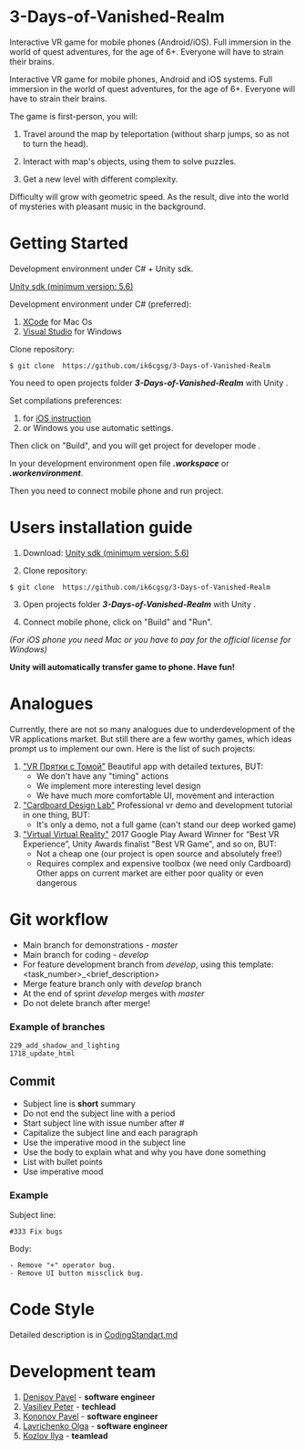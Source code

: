 # 3-Days-of-Vanished-Realm
Interactive VR game for mobile phones (Android/iOS). Full immersion in the world of quest adventures, for the age of 6+. Everyone will have to strain their brains.

Interactive VR game for mobile phones, Android and iOS systems. Full immersion in the world of quest adventures, for the age of 6+. Everyone will have to strain their brains.

The game is first-person, you will:

1) Travel around the map by teleportation (without sharp jumps, so as not to turn the head).

2) Interact with map's objects, using them to solve puzzles.

3) Get a new level with different complexity.

Difficulty will grow with geometric speed. As the result, dive into the world of mysteries with pleasant music in the background.

# Getting Started
Development environment under C# + Unity sdk.

[Unity sdk (minimum version: 5.6) ](https://store.unity.com)

Development environment under C# (preferred):
1) [XCode](https://developer.apple.com/xcode/) for Mac Os 
2) [Visual Studio](https://visualstudio.microsoft.com/ru/?rr=https%3A%2F%2Fwww.google.com%2F) for Windows

Clone repository:

`$ git clone  https://github.com/ik6cgsg/3-Days-of-Vanished-Realm`

You need to open  projects  folder ***3-Days-of-Vanished-Realm*** with Unity .

Set compilations preferences:
1) for [iOS instruction](https://developers.google.com/vr/develop/unity/get-started-ios) 
2) or Windows you use automatic settings.

Then click on "Build", and you will get project for developer mode .

In your development environment open file ***.workspace*** or ***.workenvironment***.

Then you need to connect mobile phone and run project.

# Users installation guide
1) Download: [Unity sdk (minimum version: 5.6) ](https://store.unity.com)

2) Clone repository:

`$ git clone  https://github.com/ik6cgsg/3-Days-of-Vanished-Realm`

3) Open  projects  folder ***3-Days-of-Vanished-Realm*** with Unity .

4) Connect mobile phone, click on "Build" and "Run". 

*(For iOS phone you need Mac or you have to pay for the official license for Windows)*

**Unity will automatically transfer game to phone. Have fun!**

# Analogues
Currently, there are not so many analogues due to underdevelopment of the VR applications market.
But still there are a few worthy games, which ideas prompt us to implement our own.
Here is the list of such projects:
1) ["VR Прятки с Томой"](https://play.google.com/store/apps/details?id=com.garpix.tomavr)
Beautiful app with detailed textures, BUT:
	* We don't have any "timing" actions
	* We implement more interesting level design
	* We have much more comfortable UI, movement and interaction
2) ["Cardboard Design Lab"](https://play.google.com/store/apps/details?id=com.google.vr.cardboard.apps.designlab)
Professional vr demo and development tutorial in one thing, BUT:
	* It's only a demo, not a full game (can't stand our deep worked game)
3) ["Virtual Virtual Reality"](https://play.google.com/store/apps/details?id=com.TenderClaws.VVR)
2017 Google Play Award Winner for “Best VR Experience”,
Unity Awards finalist "Best VR Game", and so on, BUT:
	* Not a cheap one (our project is open source and absolutely free!)
	* Requires complex and expensive toolbox (we need only Cardboard) 
Other apps on current market are either poor quality or even dangerous 

# Git workflow
* Main branch for demonstrations - *master*
* Main branch for coding - *develop*
* For feature development branch from *develop*, using this template: <task_number>_<brief_description>
* Merge feature branch only with *develop* branch
* At the end of sprint *develop* merges with *master*
* Do not delete branch after merge!

### Example of branches
```
229_add_shadow_and_lighting
1718_update_html
```
## Commit
* Subject line is **short** summary
* Do not end the subject line with a period
* Start subject line with issue number after *#*
* Capitalize the subject line and each paragraph
* Use the imperative mood in the subject line
* Use the body to explain what and why you have done something
* List with bullet points
* Use imperative mood

### Example
Subject line:
```
#333 Fix bugs
```
Body:
```
- Remove "+" operator bug.
- Remove UI button missclick bug.
```

# Code Style
Detailed description is in [CodingStandart.md](https://github.com/ik6cgsg/3-Days-of-Vanished-Realm/blob/master/CodingStandart.md)

# Development team
1) [Denisov Pavel](https://github.com/Ppasha9) - **software engineer**
2) [Vasiliev Peter](https://github.com/pv6) - **techlead**
3) [Kononov Pavel](https://github.com/decentNick) - **software engineer**
4) [Lavrichenko Olga](https://github.com/OLavrik) - **software engineer**
5) [Kozlov Ilya](https://github.com/ik6cgsg) - **teamlead**

